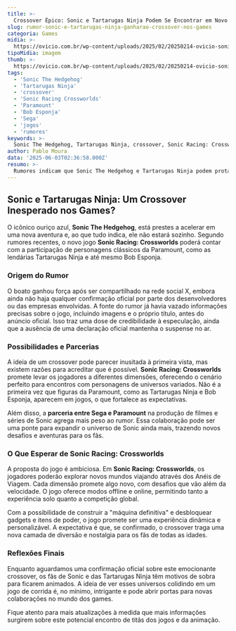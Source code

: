 ```yaml
---
title: >-
  Crossover Épico: Sonic e Tartarugas Ninja Podem Se Encontrar em Novo Jogo
slug: rumor-sonic-e-tartarugas-ninja-ganharao-crossover-nos-games
categoria: Games
midia: >-
  https://ovicio.com.br/wp-content/uploads/2025/02/20250214-ovicio-sonic-racing-crossworlds.webp
tipoMidia: imagem
thumb: >-
  https://ovicio.com.br/wp-content/uploads/2025/02/20250214-ovicio-sonic-racing-crossworlds.webp
tags:
  - 'Sonic The Hedgehog'
  - 'Tartarugas Ninja'
  - 'crossover'
  - 'Sonic Racing Crossworlds'
  - 'Paramount'
  - 'Bob Esponja'
  - 'Sega'
  - 'jogos'
  - 'rumores'
keywords: >-
  Sonic The Hedgehog, Tartarugas Ninja, crossover, Sonic Racing: Crossworlds, Paramount, Bob Esponja, Sega, jogos, rumores
author: Pablo Moura
data: '2025-06-03T02:36:58.000Z'
resumo: >-
  Rumores indicam que Sonic The Hedgehog e Tartarugas Ninja podem protagonizar um crossover inédito no próximo jogo da série, unindo forças com outros personagens da Paramount.
---
```


## Sonic e Tartarugas Ninja: Um Crossover Inesperado nos Games?

O icônico ouriço azul, **Sonic The Hedgehog**, está prestes a acelerar em uma nova aventura e, ao que tudo indica, ele não estará sozinho. Segundo rumores recentes, o novo jogo **Sonic Racing: Crossworlds** poderá contar com a participação de personagens clássicos da Paramount, como as lendárias Tartarugas Ninja e até mesmo Bob Esponja.

### Origem do Rumor

O boato ganhou força após ser compartilhado na rede social X, embora ainda não haja qualquer confirmação oficial por parte dos desenvolvedores ou das empresas envolvidas. A fonte do rumor já havia vazado informações precisas sobre o jogo, incluindo imagens e o próprio título, antes do anúncio oficial. Isso traz uma dose de credibilidade à especulação, ainda que a ausência de uma declaração oficial mantenha o suspense no ar.

### Possibilidades e Parcerias

A ideia de um crossover pode parecer inusitada à primeira vista, mas existem razões para acreditar que é possível. **Sonic Racing: Crossworlds** promete levar os jogadores a diferentes dimensões, oferecendo o cenário perfeito para encontros com personagens de universos variados. Não é a primeira vez que figuras da Paramount, como as Tartarugas Ninja e Bob Esponja, aparecem em jogos, o que fortalece as expectativas.

Além disso, a **parceria entre Sega e Paramount** na produção de filmes e séries de Sonic agrega mais peso ao rumor. Essa colaboração pode ser uma ponte para expandir o universo de Sonic ainda mais, trazendo novos desafios e aventuras para os fãs.

### O Que Esperar de Sonic Racing: Crossworlds

A proposta do jogo é ambiciosa. Em **Sonic Racing: Crossworlds**, os jogadores poderão explorar novos mundos viajando através dos Anéis de Viagem. Cada dimensão promete algo novo, com desafios que vão além da velocidade. O jogo oferece modos offline e online, permitindo tanto a experiência solo quanto a competição global.

Com a possibilidade de construir a "máquina definitiva" e desbloquear gadgets e itens de poder, o jogo promete ser uma experiência dinâmica e personalizável. A expectativa é que, se confirmado, o crossover traga uma nova camada de diversão e nostalgia para os fãs de todas as idades.

### Reflexões Finais

Enquanto aguardamos uma confirmação oficial sobre este emocionante crossover, os fãs de Sonic e das Tartarugas Ninja têm motivos de sobra para ficarem animados. A ideia de ver esses universos colidindo em um jogo de corrida é, no mínimo, intrigante e pode abrir portas para novas colaborações no mundo dos games.

Fique atento para mais atualizações à medida que mais informações surgirem sobre este potencial encontro de titãs dos jogos e da animação.
